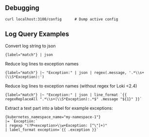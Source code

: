 ## Debugging

    curl localhost:3100/config      # Dump active config

## Log Query Examples

Convert log string to json

    {label="match"} | json

Reduce log lines to exception names

    {label="match"} |~ "Exception:" | json | regex(.message, '.*\\s+(\\S*Exception):')

Reduce log lines to exception names (without regex for Loki <2.4)

    {label="match"} |~ "Exception:" | json | line_format `{{ regexReplaceAll ".*\\s+(\\S*Exception):.*$" .message "${1}" }}`

Extract a text part into a label for example exceptions:

    {kubernetes_namespace_name="my-namespace-1"}
    |= `Exception:`
    | regexp "(?P<exception>\\w+Exception: [^\"]+)"
    | label_format exception=`{{ .exception }}`
